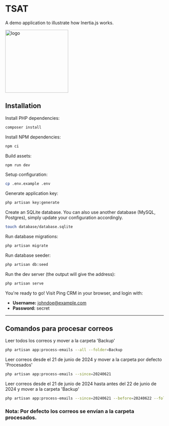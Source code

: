 # TSAT

A demo application to illustrate how Inertia.js works.

<!-- ![](https://upload.wikimedia.org/wikipedia/commons/thumb/d/d2/Apuesta_total_logo.svg/2560px-Apuesta_total_logo.svg.png) -->
<img src="https://upload.wikimedia.org/wikipedia/commons/thumb/d/d2/Apuesta_total_logo.svg/2560px-Apuesta_total_logo.svg.png" alt="logo" width="200">


## Installation

Install PHP dependencies:

```sh
composer install
```

Install NPM dependencies:

```sh
npm ci
```

Build assets:

```sh
npm run dev
```

Setup configuration:

```sh
cp .env.example .env
```

Generate application key:

```sh
php artisan key:generate
```

Create an SQLite database. You can also use another database (MySQL, Postgres), simply update your configuration accordingly.

```sh
touch database/database.sqlite
```

Run database migrations:

```sh
php artisan migrate
```

Run database seeder:

```sh
php artisan db:seed
```

Run the dev server (the output will give the address):

```sh
php artisan serve
```

You're ready to go! Visit Ping CRM in your browser, and login with:

- **Username:** johndoe@example.com
- **Password:** secret

---

## Comandos para procesar correos

Leer todos los correos y mover a la carpeta 'Backup'
```sh
php artisan app:process-emails --all --folder=Backup
```

Leer correos desde el 21 de junio de 2024 y mover a la carpeta por defecto 'Procesados'
```sh
php artisan app:process-emails --since=20240621
```

Leer correos desde el 21 de junio de 2024 hasta antes del 22 de junio de 2024 y mover a la carpeta 'Backup'
```sh
php artisan app:process-emails --since=20240621 --before=20240622 --folder=Backup
```

### Nota: Por defecto los correos se envían a la carpeta procesados.